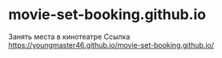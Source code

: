 # movie-set-booking.github.io
Занять места в кинотеатре
Ссылка https://youngmaster46.github.io/movie-set-booking.github.io/